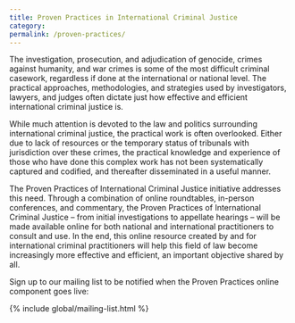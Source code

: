 ```yaml
---
title: Proven Practices in International Criminal Justice
category:
permalink: /proven-practices/
---
```

The investigation, prosecution, and adjudication of genocide, crimes against humanity, and war crimes is some of the most difficult criminal casework, regardless if done at the international or national level. The practical approaches, methodologies, and strategies used by investigators, lawyers, and judges often dictate just how effective and efficient international criminal justice is.

While much attention is devoted to the law and politics surrounding international criminal justice, the practical work is often overlooked. Either due to lack of resources or the temporary status of tribunals with jurisdiction over these crimes, the practical knowledge and experience of those who have done this complex work has not been systematically captured and codified, and thereafter disseminated in a useful manner.

The Proven Practices of International Criminal Justice initiative addresses this need. Through a combination of online roundtables, in-person conferences, and commentary, the Proven Practices of International Criminal Justice – from initial investigations to appellate hearings – will be made available online for both national and international practitioners to consult and use. In the end, this online resource created by and for international criminal practitioners will help this field of law become increasingly more effective and efficient, an important objective shared by all.


Sign up to our mailing list to be notified when the Proven Practices online component goes live:

{% include global/mailing-list.html %}
